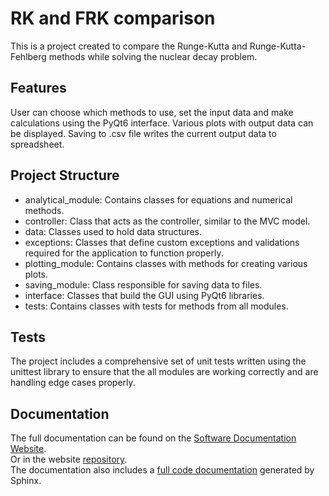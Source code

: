 # RK and FRK comparison

This is a project created to compare the Runge-Kutta and Runge-Kutta-Fehlberg methods while solving the nuclear decay problem. 

## Features

User can choose which methods to use, set the input data and make calculations using the PyQt6 interface. Various plots with output data can be displayed. Saving to .csv file writes the current output data to spreadsheet.

## Project Structure

* analytical_module: Contains classes for equations and numerical methods.
* controller: Class that acts as the controller, similar to the MVC model.
* data: Classes used to hold data structures.
* exceptions: Classes that define custom exceptions and validations required for the application to function properly.
* plotting_module: Contains classes with methods for creating various plots.
* saving_module: Class responsible for saving data to files.
* interface: Classes that build the GUI using PyQt6 libraries.
* tests: Contains classes with tests for methods from all modules.

## Tests  
The project includes a comprehensive set of unit tests written using the unittest library to ensure that the all modules are working correctly and are handling edge cases properly.  

## Documentation  
The full documentation can be found on the [Software Documentation Website](https://patrickschroeder98.github.io/software_documentation/rk_comparison_docs/index.html).  
Or in the website [repository](https://github.com/PatrickSchroeder98/software_documentation/tree/main/rk_comparison_docs).  
The documentation also includes a [full code documentation](https://patrickschroeder98.github.io/software_documentation/rk_comparison_docs/sphinx_docs/index.html) generated by Sphinx. 
